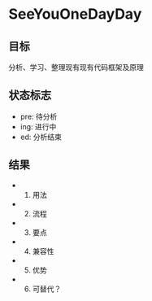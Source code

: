 # SeeYouOneDayDay


## 目标
分析、学习、整理现有现有代码框架及原理

## 状态标志

* pre: 待分析
* ing: 进行中
* ed: 分析结束

## 结果

* 1. 用法
* 2. 流程
* 3. 要点
* 4. 兼容性
* 5. 优势
* 6. 可替代？
